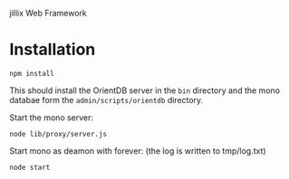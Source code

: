 jillix Web Framework

Installation
========
```
npm install
```
This should install the OrientDB server in the `bin` directory and the mono databae form the `admin/scripts/orientdb` directory.

Start the mono server:
```
node lib/proxy/server.js
```

Start mono as deamon with forever: (the log is written to tmp/log.txt)
```
node start
```
